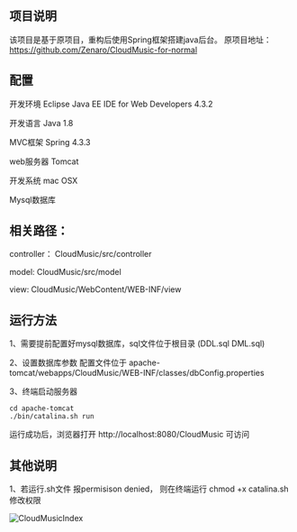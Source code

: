## 项目说明
该项目是基于原项目，重构后使用Spring框架搭建java后台。
原项目地址：https://github.com/Zenaro/CloudMusic-for-normal


## 配置
开发环境 Eclipse Java EE IDE for Web Developers 4.3.2

开发语言 Java 1.8

MVC框架 Spring 4.3.3

web服务器 Tomcat

开发系统 mac OSX

Mysql数据库

## 相关路径：
controller： CloudMusic/src/controller

model:  CloudMusic/src/model

view:  CloudMusic/WebContent/WEB-INF/view


## 运行方法
1、需要提前配置好mysql数据库，sql文件位于根目录 (DDL.sql DML.sql)

2、设置数据库参数 配置文件位于 apache-tomcat/webapps/CloudMusic/WEB-INF/classes/dbConfig.properties

3、终端启动服务器
```
cd apache-tomcat
./bin/catalina.sh run
```

运行成功后，浏览器打开 http://localhost:8080/CloudMusic 可访问

## 其他说明

1、若运行.sh文件 报permisison denied， 则在终端运行 chmod +x catalina.sh 修改权限

![CloudMusicIndex][1]

  [1]: https://raw.githubusercontent.com/Hareric/tuchuang/master/graph/CloudMusicIndex.png
